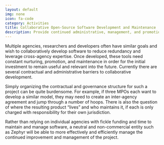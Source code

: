 ```yaml
---
layout: default
img: none
icon: fa-code
category: Activities
title: Collaborative Open-Source Software Development and Maintenance
description: Provide continued administrative, management, and promotion support to software projects of broad interest to the Zephyr community in order to reduce redundant projects, improve overall quality, continuity, and broaden adoption and use.
---
```


Multiple agencies, researchers and developers often have similar goals and wish to collaboratively develop software to reduce redundancy and leverage cross-agency expertise. Once developed, these tools need constant nurturing, promotion, and maintenance in order for the initial investment to remain useful and relevant into the future.  Currently there are several contractual and administrative barriers to collaborative development.

Simply organizing the contractual and governance structure for such a project can be quite burdensome.  For example, if three MPOs each want to develop a similar model, they may need to create an inter-agency agreement and jump through a number of hoops.  There is also the question of where the resulting product “lives” and who maintains it, if each is only charged with responsibility for their own jurisdiction.  

Rather than relying on individual agencies with fickle funding and time to maintain and manage software, a neutral and non-commercial entity such as Zephyr will be able to more effectively and efficiently manage the continued improvement and management of the project. 
